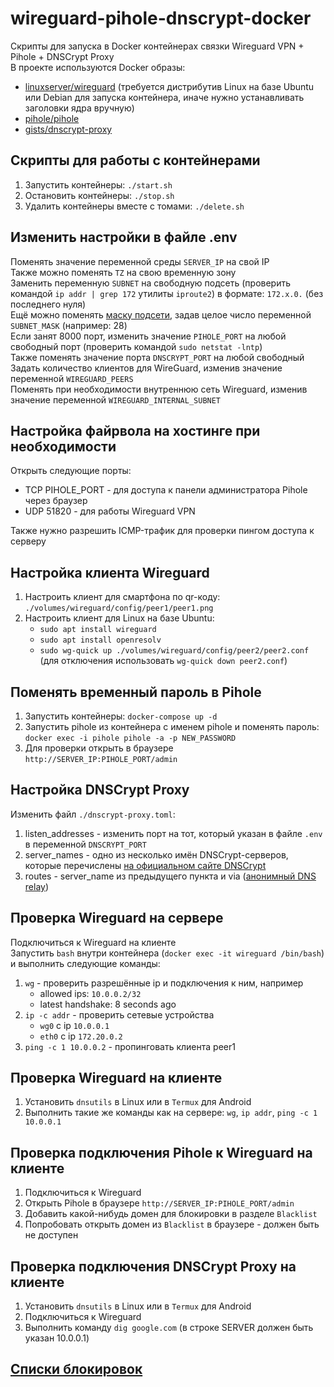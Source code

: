 # wireguard-pihole-dnscrypt-docker

Скрипты для запуска в Docker контейнерах связки Wireguard VPN + Pihole + DNSCrypt Proxy  
В проекте используются Docker образы:

* [linuxserver/wireguard](https://hub.docker.com/r/linuxserver/wireguard) (требуется дистрибутив Linux на базе Ubuntu или Debian для запуска контейнера, иначе нужно устанавливать заголовки ядра вручную)
* [pihole/pihole](https://hub.docker.com/r/pihole/pihole)
* [gists/dnscrypt-proxy](https://hub.docker.com/r/gists/dnscrypt-proxy)

## Скрипты для работы с контейнерами

1. Запустить контейнеры: `./start.sh`
2. Остановить контейнеры: `./stop.sh`
3. Удалить контейнеры вместе с томами: `./delete.sh`

## Изменить настройки в файле .env

Поменять значение переменной среды `SERVER_IP` на свой IP  
Также можно поменять `TZ` на свою временную зону  
Заменить переменную `SUBNET` на свободную подсеть (проверить командой `ip addr | grep 172` утилиты `iproute2`) в формате: `172.x.0.` (без последнего нуля)  
Ещё можно поменять [маску подсети](https://ru.wikipedia.org/wiki/%D0%91%D0%B5%D1%81%D0%BA%D0%BB%D0%B0%D1%81%D1%81%D0%BE%D0%B2%D0%B0%D1%8F_%D0%B0%D0%B4%D1%80%D0%B5%D1%81%D0%B0%D1%86%D0%B8%D1%8F), задав целое число переменной `SUBNET_MASK` (например: 28)  
Если занят 8000 порт, изменить значение `PIHOLE_PORT` на любой свободный порт (проверить командой `sudo netstat -lntp`)  
Также поменять значение порта `DNSCRYPT_PORT` на любой свободный  
Задать количество клиентов для WireGuard, изменив значение переменной `WIREGUARD_PEERS`  
Поменять при необходимости внутреннюю сеть Wireguard, изменив значение переменной `WIREGUARD_INTERNAL_SUBNET`  

## Настройка файрвола на хостинге при необходимости

Открыть следующие порты:

* TCP PIHOLE_PORT - для доступа к панели администратора Pihole через браузер
* UDP 51820 - для работы Wireguard VPN

Также нужно разрешить ICMP-трафик для проверки пингом доступа к серверу

## Настройка клиента Wireguard

1. Настроить клиент для смартфона по qr-коду: `./volumes/wireguard/config/peer1/peer1.png`
2. Настроить клиент для Linux на базе Ubuntu:
    * `sudo apt install wireguard`
    * `sudo apt install openresolv`
    * `sudo wg-quick up ./volumes/wireguard/config/peer2/peer2.conf` (для отключения использовать `wg-quick down peer2.conf`)

## Поменять временный пароль в Pihole

1. Запустить контейнеры: `docker-compose up -d`
2. Запустить pihole из контейнера с именем pihole и поменять пароль:  
   `docker exec -i pihole pihole -a -p NEW_PASSWORD`
3. Для проверки открыть в браузере `http://SERVER_IP:PIHOLE_PORT/admin`

## Настройка DNSCrypt Proxy

Изменить файл `./dnscrypt-proxy.toml`:

1. listen_addresses - изменить порт на тот, который указан в файле `.env` в переменной `DNSCRYPT_PORT`
2. server_names - одно из несколько имён DNSCrypt-серверов, которые перечислены [на официальном сайте DNSCrypt](https://dnscrypt.info/public-servers)
3. routes - server_name из предыдущего пункта и via ([анонимный DNS relay](https://github.com/DNSCrypt/dnscrypt-resolvers/blob/master/v3/relays.md))

## Проверка Wireguard на сервере

Подключиться к Wireguard на клиенте  
Запустить `bash` внутри контейнера (`docker exec -it wireguard /bin/bash`) и выполнить следующие команды:

1. `wg` - проверить разрешённые ip и подключения к ним, например
    * allowed ips: `10.0.0.2/32`
    * latest handshake: 8 seconds ago
2. `ip -c addr` - проверить сетевые устройства
    * `wg0` с ip `10.0.0.1`
    * `eth0` с ip `172.20.0.2`
3. `ping -c 1 10.0.0.2` - пропинговать клиента peer1

## Проверка Wireguard на клиенте

1. Установить `dnsutils` в Linux или в `Termux` для Android
2. Выполнить такие же команды как на сервере: `wg`, `ip addr`, `ping -c 1 10.0.0.1`

## Проверка подключения Pihole к Wireguard на клиенте

1. Подключиться к Wireguard
2. Открыть Pihole в браузере `http://SERVER_IP:PIHOLE_PORT/admin`
3. Добавить какой-нибудь домен для блокировки в разделе `Blacklist`
4. Попробовать открыть домен из `Blacklist` в браузере - должен быть не доступен

## Проверка подключения DNSCrypt Proxy на клиенте

1. Установить `dnsutils` в Linux или в `Termux` для Android
2. Подключиться к Wireguard
3. Выполнить команду `dig google.com` (в строке SERVER должен быть указан 10.0.0.1)

## [Списки блокировок](block_white_lists.md)

